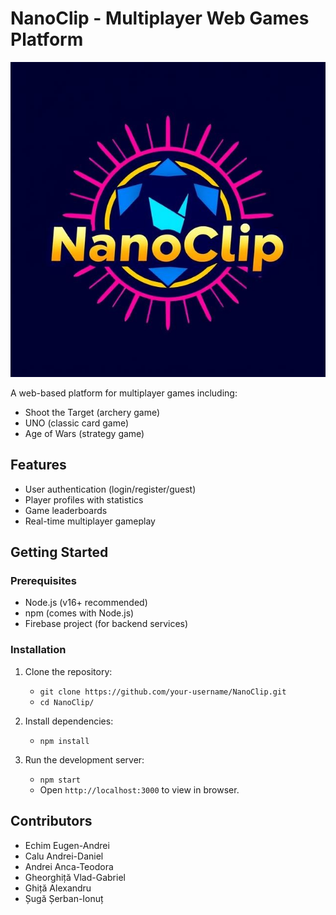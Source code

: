 # NanoClip - Multiplayer Web Games Platform

![NanoClip Logo](./public/assets/NanoClip.jpeg)

A web-based platform for multiplayer games including:
- Shoot the Target (archery game)
- UNO (classic card game)
- Age of Wars (strategy game)

## Features
- User authentication (login/register/guest)
- Player profiles with statistics
- Game leaderboards
- Real-time multiplayer gameplay

## Getting Started

### Prerequisites
- Node.js (v16+ recommended)
- npm (comes with Node.js)
- Firebase project (for backend services)

### Installation
1. Clone the repository:
   - `git clone https://github.com/your-username/NanoClip.git`
   - `cd NanoClip/`

2. Install dependencies:
    - `npm install`

3. Run the development server:
    - `npm start`
    - Open `http://localhost:3000` to view in browser.

## Contributors
- Echim Eugen-Andrei
- Calu Andrei-Daniel
- Andrei Anca-Teodora
- Gheorghiță Vlad-Gabriel
- Ghiță Alexandru
- Șugă Șerban-Ionuț
